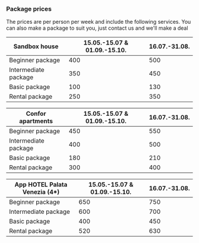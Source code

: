 ### Package prices

The prices are per person per week and include the following services.
You can also make a package to suit you, just contact us and we'll make a deal


|Sandbox house    |15.05.-15.07 & 01.09.-15.10.|16.07.-31.08.|
|-----------------|----------------------------|-------------|
|Beginner package     |400                     |500          |
|Intermediate package |350                     |450          |
|Basic package        |100                     |130          |
|Rental package       |250                     |350          |

|Confor apartments|15.05.-15.07 & 01.09.-15.10.|16.07.-31.08.|
|-----------------|----------------------------|-------------|
|Beginner package     |450                     |550          |
|Intermediate package |400                     |500          |
|Basic package        |180                     |210          |
|Rental package       |300                     |400          |

|App HOTEL Palata Venezia (4*)|15.05.-15.07 & 01.09.-15.10.|16.07.-31.08.|
|-----------------|----------------------------|-------------|
|Beginner package     |650                     |750          |
|Intermediate package |600                     |700          |
|Basic package        |400                     |450          |
|Rental package       |520                     |630          |
